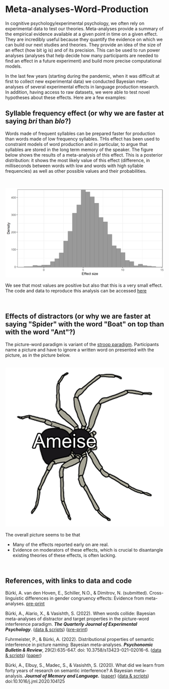 # Meta-analyses-Word-Production

In cognitive psychology/experimental psychology, we often rely on experimental data to test our theories. Meta-analyses provide a summary of the empirical evidence available at a given point in time on a given effect. They are incredibly useful because they quantify the evidence on which we can build our next studies and theories. They provide an idea of the size of an effect (how bit ig is) and of its precision. This can be used to run power analyses (analyses that help decide how many participants are needed to find an effect in a future experiment) and build more precise computational models.

In the last few years (starting during the pandemic, when it was difficult at first to collect new experimental data) we conducted Bayesian meta-analyses of several experimental effects in language production research. In addition, having access to raw datasets, we were able to test novel hypotheses about these effects. Here are a few examples:



## Syllable frequency effect (or why we are faster at saying _bri_ than _blo_?)
Words made of frequent syllables can be prepared faster for production than words made of low frequency syllables. THis effect has been used to constraint models of word production and in particular, to argue that syllables are stored in the long term memory of the speaker. The figure below shows the results of a meta-analysis of this effect. This is a posterior distribution: it shows the most likely value of this effect (difference, in milliseconds between words with low and words with high syllable frequencies) as well as other possible values and their probabilities.

<br>

<p align="center">

<img src="./Post_Distr_an1.png">
 
<br>

We see that most values are positive but also that this is a very small effect. 
The code and data to reproduce this analysis can be accessed [here](https://osf.io/4nmbj/)


<br>
  
## Effects of distractors (or why we are faster at saying "Spider" with the word "Boat" on top than with the word "Ant"?)
The picture-word paradigm is variant of the [stroop paradigm](https://www.psytoolkit.org/experiment-library/stroop.html). Participants name a picture and have to ignore a written word on presented with the picture, as in the picture below. 
 
<br>

 
<img src="./038_Spinne_SemRelated.png">
 

<br>

The overall picture seems to be that
- Many of the effects reported early on are real. 
- Evidence on moderators of these effects, which is crucial to disantangle existing theories of these effects, is often lacking. 
  
  
<br>

## References, with links to data and code

Bürki, A. van den Hoven, E., Schiller, N.O., & Dimitrov, N. (submitted). Cross-linguistic differences in gender congruency effects: Evidence from meta-analyses. [pre-print](https://arxiv.org/abs/2109.03490)  

Bürki, A., Alario, X., & Vasishth, S. (2022). When words collide: Bayesian meta-analyses of distractor and target properties in the picture-word interference paradigm. _**The Quarterly Journal of Experimental Psychology**_. ([data & scripts](https://osf.io/sjn5b/)) ([pre-print](https://arxiv.org/abs/2008.03972))
  
Fuhrmeister, P., & Bürki, A. (2022). Distributional properties of semantic interference in picture naming: Bayesian meta-analyses.  _**Psychonomic Bulletin & Review**_, 29(2):635-647. doi: 10.3758/s13423-021-02016-6. 
([data & scripts](https://osf.io/v2fx5/)) ([paper](https://link.springer.com/article/10.3758/s13423-021-02016-6))
  
Bürki, A., Elbuy, S., Madec, S., & Vasishth, S. (2020). What did we learn from forty years of research on semantic interference? A Bayesian meta-analysis. _**Journal of Memory and Language.**_ ([paper](https://www.sciencedirect.com/science/article/pii/S0749596X20300395)) ([data & scripts](https://osf.io/k6f4c/)) doi:10.1016/j.jml.2020.104125

 
  



 




